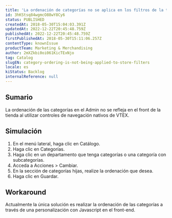 ```yaml
---
title: 'La ordenación de categorías no se aplica en los filtros de la tienda'
id: 3hKStsq84wgmcO88wY8Cy6
status: PUBLISHED
createdAt: 2018-05-30T15:04:03.391Z
updatedAt: 2022-12-22T20:45:48.759Z
publishedAt: 2022-12-22T20:45:48.759Z
firstPublishedAt: 2018-05-30T15:11:06.257Z
contentType: knownIssue
productTeam: Marketing & Merchandising
author: 2mXZkbi0oi061KicTExNjo
tag: Catalog
slugEN: category-ordering-is-not-being-applied-to-store-filters
locale: es
kiStatus: Backlog
internalReference: null
---
```


## Sumario

La ordenación de las categorías en el Admin no se refleja en el front de la tienda al utilizar controles de navegación nativos de VTEX.


## Simulación

1. En el menú lateral, haga clic en Catálogo.
2. Haga clic en Categorías.
3. Haga clic en un departamento que tenga categorías o una categoría con subcategorías.
4. Acceda a Acciones > Cambiar.
5. En la sección de categorías hijas, realize la ordenación que desea.
6. Haga clic en Guardar.

## Workaround

Actualmente la única solución es realizar la ordenación de las categorías a través de una personalización con Javascript en el front-end.

